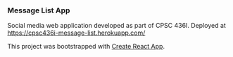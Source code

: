 ### Message List App
Social media web application developed as part of CPSC 436I. Deployed at https://cpsc436i-message-list.herokuapp.com/

This project was bootstrapped with [Create React App](https://github.com/facebook/create-react-app).
